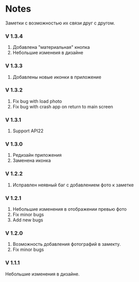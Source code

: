 <h1>Notes</h1>
Заметки с возможностью их связи друг с другом.

<h3>V 1.3.4</h3>
<p>
	<ol>
		<li>Добавлена "материальная" кнопка</li>
		<li>Небольшие изменеия в дизайне</li>
	</ol>
</p>

<h3>V 1.3.3</h3>
<p>
	<ol>
		<li>Добавлены новые иконки в приложение</li>
	</ol>
</p>

<h3>V 1.3.2</h3>
<p>
	<ol>
		<li>Fix bug with load photo</li>
		<li>Fix bug with crash app on return to main screen</li>
	</ol>
</p>

<h3>V 1.3.1</h3>
<p>
	<ol>
		<li>Support API22</li>
	</ol>
</p>

<h3>V 1.3.0</h3>
<p>
	<ol>
		<li>Редизайн приложения</li>
		<li>Заменена иконка</li>
	</ol>
</p>

<h3>V 1.2.2</h3>
<p>
	<ol>
		<li>Исправлен неявный баг с добавлением фото к заметке</li>
	</ol>
</p>

<h3>V 1.2.1</h3>
<p>
	<ol>
		<li>Небольшие изменения в отображении превью фото</li>
		<li>Fix minor bugs</li>
		<li>Add new bugs</li>
	</ol>
</p>

<h3>V 1.2.0</h3>
<p>
	<ol>
		<li>Возможность добавления фотографий в замекту.</li>
		<li>Fix minor bugs</li>
	</ol>
</p>

<h3>V 1.1.1</h3>
<p>Небольшие изменения в дизайне.</p>
